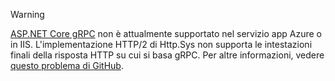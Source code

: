 > [!WARNING]
> [ASP.NET Core gRPC](xref:grpc/index) non è attualmente supportato nel servizio app Azure o in IIS. L'implementazione HTTP/2 di Http.Sys non supporta le intestazioni finali della risposta HTTP su cui si basa gRPC. Per altre informazioni, vedere [questo problema di GitHub](https://github.com/dotnet/AspNetCore/issues/9020).
